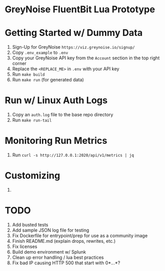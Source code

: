 # GreyNoise FluentBit Lua Prototype

# Getting Started w/ Dummy Data
1. Sign-Up for GreyNoise `https://viz.greynoise.io/signup/`
1. Copy `.env_example` to `.env`
1. Copy your GreyNoise API key from the `Account` section in the top right corner
1. Replace the `<REPLACE_ME>` in `.env` with your API key
1. Run `make build`
1. Run `make run` (for generated data)

# Run w/ Linux Auth Logs
1. Copy an `auth.log` file to the base repo directory
1. Run `make run-tail`

# Monitoring Run Metrics
1. Run `curl -s http://127.0.0.1:2020/api/v1/metrics | jq`

# Customizing
1.

# TODO
1. Add busted tests
1. Add sample JSON log file for testing
1. Fix Dockerfile for entrypoint/prep for use as a community image
1. Finish README.md (explain drops, rewrites, etc.)
1. Fix licenses
1. Build demo environment w/ Splunk
1. Clean up error handling / lua best practices
1. Fix bad IP causing HTTP 500 that start with 0*.*.*.*?